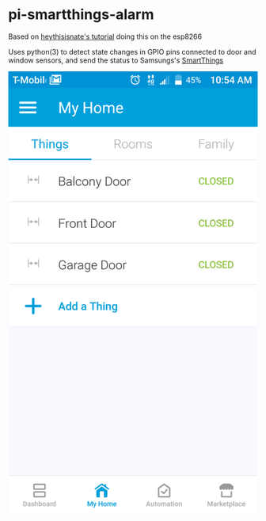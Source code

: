 # pi-smartthings-alarm

Based on [heythisisnate's tutorial](https://github.com/heythisisnate/nodemcu-smartthings) doing this on the esp8266

Uses python(3) to detect state changes in GPIO pins connected to door and window sensors, and send the status to Samsungs's [SmartThings](https://www.smartthings.com/)

![android screenshot](img/android_screenshot.png)
